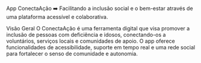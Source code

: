 App ConectaAção
➡️ Facilitando a inclusão social e o bem-estar através de uma plataforma acessível e colaborativa.

Visão Geral
O ConectaAção é uma ferramenta digital que visa promover a inclusão de pessoas com deficiência e idosos, conectando-os a voluntários, serviços locais e comunidades de apoio. O app oferece funcionalidades de acessibilidade, suporte em tempo real e uma rede social para fortalecer o senso de comunidade e autonomia.
